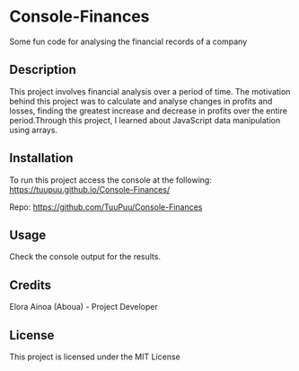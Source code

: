 # Console-Finances
 Some fun code for analysing the financial records of a company

## Description

This project involves financial analysis over a period of time. The motivation behind this project was to calculate and analyse changes in profits and losses, finding the greatest increase and decrease in profits over the entire period.Through this project, I learned about JavaScript data manipulation using arrays.


## Installation

To run this project access the console at the following: https://tuupuu.github.io/Console-Finances/

Repo: https://github.com/TuuPuu/Console-Finances

## Usage

Check the console output for the results.



## Credits

Elora Ainoa (Aboua) - Project Developer

## License

This project is licensed under the MIT License


